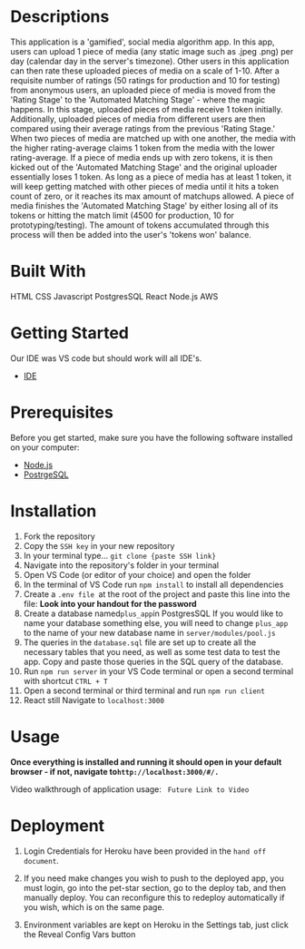 # Descriptions 
This application is a 'gamified', social media algorithm app. In this app, users can upload 1 piece of media (any static image such as .jpeg .png) per day (calendar day in the server's timezone). Other users in this application can then rate these uploaded pieces of media on a scale of 1-10. After a requisite number of ratings (50 ratings for production and 10 for testing) from anonymous users, an uploaded piece of media is moved from the 'Rating Stage' to the  'Automated Matching Stage' - where the magic happens. In this stage, uploaded pieces of media receive 1 token initially. Additionally, uploaded pieces of media from different users are then compared using their average ratings from the previous 'Rating Stage.' When two pieces of media are matched up with one another, the media with the higher rating-average claims 1 token from the media with the lower rating-average. If a piece of media ends up with zero tokens, it is then kicked out of the 'Automated Matching Stage' and the original uploader essentially loses 1 token. As long as a piece of media has at least 1 token, it will keep getting matched with other pieces of media until it hits a token count of zero, or it reaches its max amount of matchups allowed. A piece of media finishes the 'Automated Matching Stage' by either losing all of its tokens or hitting the match limit (4500 for production, 10 for prototyping/testing). The amount of tokens accumulated through this process will then be added into the user's 'tokens won' balance.

# Built With

HTML
CSS
Javascript
PostgresSQL
React
Node.js
AWS

# Getting Started

Our IDE was VS code but should work will all IDE's. 
- [IDE](https://code.visualstudio.com/)


# Prerequisites

Before you get started, make sure you have the following software installed on your computer:

- [Node.js](https://nodejs.org/en/)
- [PostrgeSQL](https://www.postgresql.org/)

# Installation

1. Fork the repository
2. Copy the `SSH key` in your new repository
3. In your terminal type... `git clone {paste SSH link}`
4. Navigate into the repository's folder in your terminal
5. Open VS Code (or editor of your choice) and open the folder
6. In the terminal of VS Code run `npm install` to install all dependencies
7. Create a `.env file `at the root of the project and paste this line into the file: **Look into your handout for the password**
8. Create a database named`plus_app`in PostgresSQL If you would like to name your database something else, you will need to change `plus_app` to the name of your new database name in `server/modules/pool.js`
9. The queries in the `database.sql` file are set up to create all the necessary tables that you need, as well as some test data to test the app. Copy and paste those queries in the SQL query of the database. 
10. Run `npm run server` in your VS Code terminal or open a second terminal with shortcut `CTRL + T`
11. Open a second terminal or third terminal and run `npm run client`
12. React still Navigate to `localhost:3000`

# Usage

**Once everything is installed and running it should open in your default browser - if not, navigate to`http://localhost:3000/#/.`**

Video walkthrough of application usage: ` Future Link to Video`

# Deployment

1. Login Credentials for Heroku have been provided in the `hand off document`.

2. If you need make changes you wish to push to the deployed app, you must login, go into the pet-star section, go to the deploy tab, and then manually deploy. 
   You can reconfigure this to redeploy automatically if you wish, which is on the same page.

3. Environment variables are kept on Heroku in the Settings tab, just click the Reveal Config Vars button
